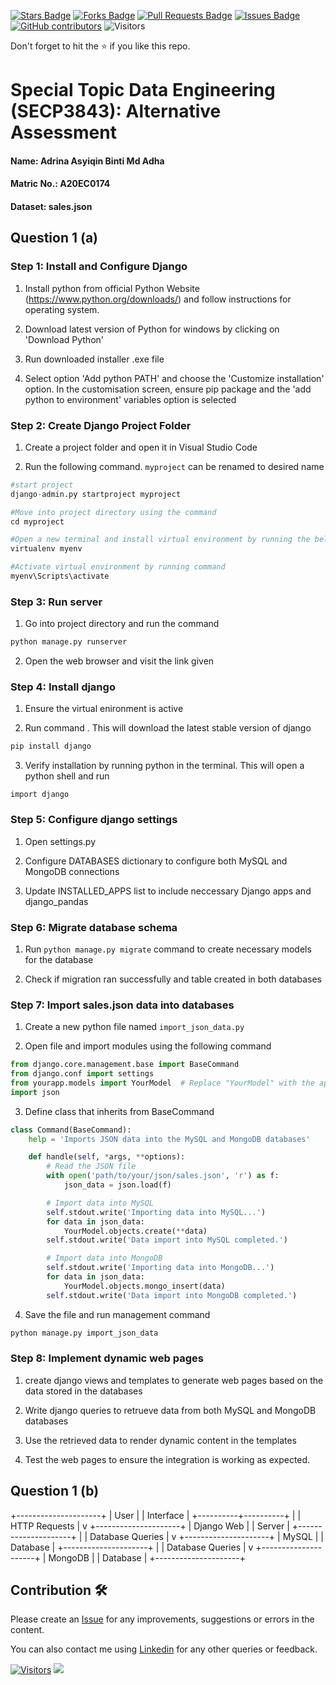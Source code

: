 <a href="https://github.com/drshahizan/SECP3843/stargazers"><img src="https://img.shields.io/github/stars/drshahizan/SECP3843" alt="Stars Badge"/></a>
<a href="https://github.com/drshahizan/SECP3843/network/members"><img src="https://img.shields.io/github/forks/drshahizan/SECP3843" alt="Forks Badge"/></a>
<a href="https://github.com/drshahizan/SECP3843/pulls"><img src="https://img.shields.io/github/issues-pr/drshahizan/SECP3843" alt="Pull Requests Badge"/></a>
<a href="https://github.com/drshahizan/SECP3843/issues"><img src="https://img.shields.io/github/issues/drshahizan/SECP3843" alt="Issues Badge"/></a>
<a href="https://github.com/drshahizan/SECP3843/graphs/contributors"><img alt="GitHub contributors" src="https://img.shields.io/github/contributors/drshahizan/SECP3843?color=2b9348"></a>
![Visitors](https://api.visitorbadge.io/api/visitors?path=https%3A%2F%2Fgithub.com%2Fdrshahizan%2FSECP3843&labelColor=%23d9e3f0&countColor=%23697689&style=flat)


Don't forget to hit the :star: if you like this repo.

# Special Topic Data Engineering (SECP3843): Alternative Assessment

#### Name: Adrina Asyiqin Binti Md Adha
#### Matric No.: A20EC0174
#### Dataset: sales.json

## Question 1 (a)
### Step 1: Install and Configure Django
   
1. Install python from official Python Website (https://www.python.org/downloads/) and follow instructions for operating system. 

2. Download latest version of Python for windows by clicking on 'Download Python'

3. Run downloaded installer .exe file

4. Select option 'Add python PATH' and choose the 'Customize installation' option. In the customisation screen, ensure pip package and the 'add python to environment' variables option is selected
   <br>

### Step 2: Create Django Project Folder

1. Create a project folder and open it in Visual Studio Code

2. Run the following command. `myproject` can be renamed to desired name
 
```python
#start project
django-admin.py startproject myproject

#Move into project directory using the command 
cd myproject

#Open a new terminal and install virtual environment by running the below command. `myenv` can be replaced with desired name
virtualenv myenv

#Activate virtual environment by running command 
myenv\Scripts\activate
```

### Step 3: Run server

1. Go into project directory and run the command
```python
python manage.py runserver
```

2. Open the web browser and visit the link given

### Step 4: Install django
1. Ensure the virtual enironment is active

2. Run command . This will download the latest stable version of django
```python
pip install django
```

3. Verify installation by running python in the terminal. This will open a python shell and run
```
import django
```

### Step 5: Configure django settings
1. Open settings.py 

2. Configure DATABASES dictionary to configure both MySQL and MongoDB connections

3. Update INSTALLED_APPS list to include neccessary Django apps and django_pandas

### Step 6: Migrate database schema
1. Run `python manage.py migrate` command to create necessary models for the database

2. Check if migration ran successfully and table created in both databases

### Step 7: Import sales.json data into databases
1. Create a new python file named `import_json_data.py`

2. Open file and import modules using the following command
```python
from django.core.management.base import BaseCommand
from django.conf import settings
from yourapp.models import YourModel  # Replace "YourModel" with the appropriate model name for your JSON dataset
import json
```

3. Define class that inherits from BaseCommand
```python
class Command(BaseCommand):
    help = 'Imports JSON data into the MySQL and MongoDB databases'

    def handle(self, *args, **options):
        # Read the JSON file
        with open('path/to/your/json/sales.json', 'r') as f:
            json_data = json.load(f)

        # Import data into MySQL
        self.stdout.write('Importing data into MySQL...')
        for data in json_data:
            YourModel.objects.create(**data)
        self.stdout.write('Data import into MySQL completed.')

        # Import data into MongoDB
        self.stdout.write('Importing data into MongoDB...')
        for data in json_data:
            YourModel.objects.mongo_insert(data)
        self.stdout.write('Data import into MongoDB completed.')

```

4. Save the file and run management command
```python
python manage.py import_json_data
```

### Step 8: Implement dynamic web pages
1. create django views and templates to generate web pages based on the data stored in the databases

2. Write django queries to retrueve data from both MySQL and MongoDB databases

3. Use the retrieved data to render dynamic content in the templates

4. Test the web pages to ensure the integration is working as expected.


## Question 1 (b)

+---------------------+
|       User          |
|      Interface      |
+----------+----------+
           |
           |
    HTTP Requests
           |
           v
+---------------------+
|    Django Web       |
|       Server        |
+---------------------+
           |
           |
    Database Queries
           |
           v
+---------------------+
|      MySQL          |
|     Database        |
+---------------------+
           |
           |
    Database Queries
           |
           v
+---------------------+
|      MongoDB        |
|     Database        |
+---------------------+



## Contribution 🛠️
Please create an [Issue](https://github.com/drshahizan/special-topic-data-engineering/issues) for any improvements, suggestions or errors in the content.

You can also contact me using [Linkedin](https://www.linkedin.com/in/drshahizan/) for any other queries or feedback.

[![Visitors](https://api.visitorbadge.io/api/visitors?path=https%3A%2F%2Fgithub.com%2Fdrshahizan&labelColor=%23697689&countColor=%23555555&style=plastic)](https://visitorbadge.io/status?path=https%3A%2F%2Fgithub.com%2Fdrshahizan)
![](https://hit.yhype.me/github/profile?user_id=81284918)

